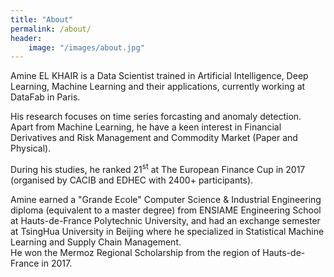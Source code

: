 ```yaml
---
title: "About"
permalink: /about/
header:
    image: "/images/about.jpg"
---
```


Amine EL KHAIR is a Data Scientist trained in Artificial Intelligence, Deep Learning, Machine Learning and their applications, currently working at DataFab in Paris.

His research focuses on time series forcasting and anomaly detection. Apart from Machine Learning, he have a keen interest in Financial Derivatives and Risk Management and Commodity Market (Paper and Physical).

During his studies, he ranked 21<sup>st</sup> at The European Finance Cup in 2017 (organised by CACIB and EDHEC with 2400+ participants).


Amine earned a "Grande Ecole" Computer Science & Industrial Engineering diploma (equivalent to a master degree) from ENSIAME Engineering School at Hauts-de-France Polytechnic University, and had an exchange semester at TsingHua University in Beijing where he specialized in Statistical Machine Learning and Supply Chain Management.  
He won the Mermoz Regional Scholarship from the region of Hauts-de-France in 2017.